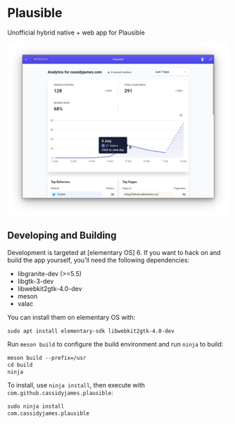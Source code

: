 # Plausible

Unofficial hybrid native + web app for Plausible

![Screenshot](data/screenshot.png)

## Developing and Building

Development is targeted at [elementary OS] 6. If you want to hack on and build the app yourself, you'll need the following dependencies:

* libgranite-dev (>=5.5)
* libgtk-3-dev
* libwebkit2gtk-4.0-dev
* meson
* valac

You can install them on elementary OS with:

```shell
sudo apt install elementary-sdk libwebkit2gtk-4.0-dev
```

Run `meson build` to configure the build environment and run `ninja` to build:

```shell
meson build --prefix=/usr
cd build
ninja
```

To install, use `ninja install`, then execute with `com.github.cassidyjames.plausible`:

```shell
sudo ninja install
com.cassidyjames.plausible
```
